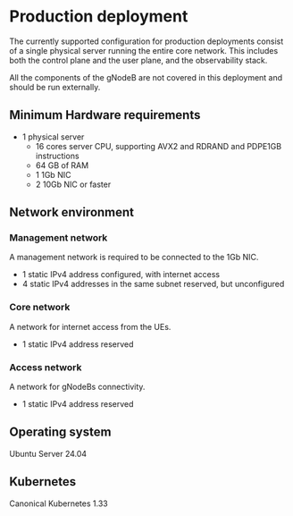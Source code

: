 # Production deployment

The currently supported configuration for production deployments consist of a single
physical server running the entire core network. This includes both the control plane
and the user plane, and the observability stack.

All the components of the gNodeB are not covered in this deployment and should be run
externally.

## Minimum Hardware requirements

- 1 physical server
    - 16 cores server CPU, supporting AVX2 and RDRAND and PDPE1GB instructions
    - 64 GB of RAM
    - 1 1Gb NIC
    - 2 10Gb NIC or faster

## Network environment

### Management network

A management network is required to be connected to the 1Gb NIC.

- 1 static IPv4 address configured, with internet access
- 4 static IPv4 addresses in the same subnet reserved, but unconfigured

### Core network

A network for internet access from the UEs.

- 1 static IPv4 address reserved

### Access network

A network for gNodeBs connectivity.

- 1 static IPv4 address reserved

## Operating system

Ubuntu Server 24.04

## Kubernetes

Canonical Kubernetes 1.33
